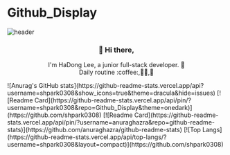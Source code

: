 # Github_Display

![header](https://capsule-render.vercel.app/api?type=wave&color=#36B8CF&height=300&section=header&text=ShinHyeong%20Park&fontSize=90&animation=twinkling)
<h3 align="center"> 👋 Hi there,</h3>
<p align="center">
I'm HaDong Lee, a junior full-stack developer. 🌱 <br>
Daily routine :coffee:,👩‍💻,🧘
</p>
![Anurag's GitHub stats](https://github-readme-stats.vercel.app/api?username=shpark0308&show_icons=true&theme=dracula&hide=issues)
[![Readme Card](https://github-readme-stats.vercel.app/api/pin/?username=shpark0308&repo=Github_Display&theme=onedark)](https://github.com/shpark0308)
[![Readme Card](https://github-readme-stats.vercel.app/api/pin/?username=anuraghazra&repo=github-readme-stats)](https://github.com/anuraghazra/github-readme-stats)
[![Top Langs](https://github-readme-stats.vercel.app/api/top-langs/?username=shpark0308&layout=compact)](https://github.com/shpark0308)
